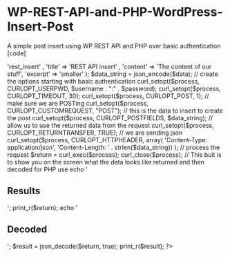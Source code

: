 # WP-REST-API-and-PHP-WordPress-Insert-Post
A simple post insert using WP REST API and PHP over basic authentication
[code]
<?php

///////////////////////////////////////////////////////////////////////////////////
//                                                                               //
// This is using a sample local WordPress Install and is not production safe     //
// It uses the  REST and Basic Auth plugins                                      //
//                                                                               //
///////////////////////////////////////////////////////////////////////////////////


// setup user name and password
$username = 'admin';
$password = 'password';

// the standard end point for posts in an initialised Curl
$process = curl_init('http://blogimport.dev/wp-json/wp/v2/posts');

// create an array of data to use, this is basic - see other examples for more complex inserts
$data = array('slug' => 'rest_insert' , 'title' => 'REST API insert' , 'content' => 'The content of our stuff', 'excerpt' => 'smaller' );
$data_string = json_encode($data);

// create the options starting with basic authentication
curl_setopt($process, CURLOPT_USERPWD, $username . ":" . $password);
curl_setopt($process, CURLOPT_TIMEOUT, 30);
curl_setopt($process, CURLOPT_POST, 1);
// make sure we are POSTing
curl_setopt($process, CURLOPT_CUSTOMREQUEST, "POST");
// this is the data to insert to create the post
curl_setopt($process, CURLOPT_POSTFIELDS, $data_string);
// allow us to use the returned data from the request
curl_setopt($process, CURLOPT_RETURNTRANSFER, TRUE);
// we are sending json
curl_setopt($process, CURLOPT_HTTPHEADER, array(                                                                          
    'Content-Type: application/json',                                                                                
    'Content-Length: ' . strlen($data_string))                                                                       
);

// process the request
$return = curl_exec($process);

curl_close($process);

// This buit is to show you on the screen what the data looks like returned and then decoded for PHP use
echo '<h2>Results</h2>';

print_r($return);

echo '<h2>Decoded</h2>';

$result = json_decode($return, true);

print_r($result);
?>

